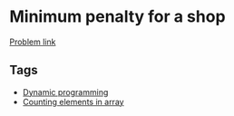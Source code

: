 # Minimum penalty for a shop

[Problem link](https://leetcode.com/problems/minimum-penalty-for-a-shop/)

## Tags

* [Dynamic programming](/README.md#Dynamic_programming)
* [Counting elements in array](/README.md#Counting_elements_in_array)
